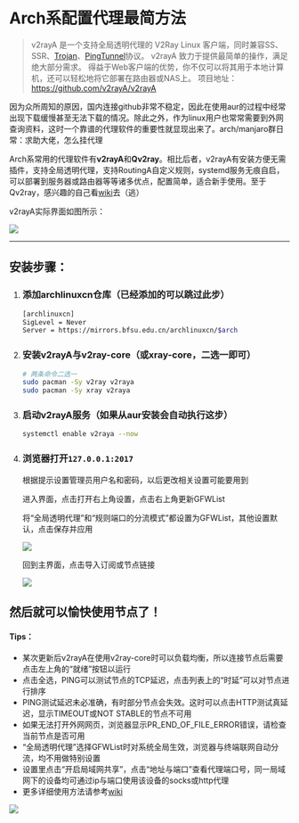 # Arch系配置代理最简方法

> v2rayA 是一个支持全局透明代理的 V2Ray Linux 客户端，同时兼容SS、SSR、[Trojan](https://github.com/trojan-gfw/trojan)、[PingTunnel](https://github.com/esrrhs/pingtunnel)协议。 
> v2rayA 致力于提供最简单的操作，满足绝大部分需求。
> 得益于Web客户端的优势，你不仅可以将其用于本地计算机，还可以轻松地将它部署在路由器或NAS上。
> 项目地址：https://github.com/v2rayA/v2rayA

因为众所周知的原因，国内连接github非常不稳定，因此在使用aur的过程中经常出现下载缓慢甚至无法下载的情况。除此之外，作为linux用户也常常需要到外网查询资料，这时一个靠谱的代理软件的重要性就显现出来了。arch/manjaro群日常：求助大佬，怎么挂代理

Arch系常用的代理软件有**v2rayA**和**Qv2ray**。相比后者，v2rayA有安装方便无需插件，支持全局透明代理，支持RoutingA自定义规则，systemd服务无痕自启，可以部署到服务器或路由器等等诸多优点，配置简单，适合新手使用。至于Qv2ray，感兴趣的自己看[wiki](https://qv2ray.net/lang/zh/)去（逃）

v2rayA实际界面如图所示：

![](https://ayatale.coding.net/p/picbed/d/file/git/raw/master/14f43276d4a275f1f9378b2167e5c5cbe5e68cee4cbfa88310bea9114ead784e.png)  


****

## 安装步骤：

1. ### 添加archlinuxcn仓库（已经添加的可以跳过此步）

   ```bash
   [archlinuxcn]
   SigLevel = Never
   Server = https://mirrors.bfsu.edu.cn/archlinuxcn/$arch
   ```

2. ### 安装v2rayA与v2ray-core（或xray-core，二选一即可）

   ```bash
   # 两条命令二选一
   sudo pacman -Sy v2ray v2raya
   sudo pacman -Sy xray v2raya
   ```

3. ### 启动v2rayA服务（如果从aur安装会自动执行这步）

   ```bash
   systemctl enable v2raya --now
   ```

4. ### 浏览器打开```127.0.0.1:2017```

   根据提示设置管理员用户名和密码，以后更改相关设置可能要用到

   进入界面，点击打开右上角设置，点击右上角更新GFWList

   将“全局透明代理”和“规则端口的分流模式”都设置为GFWList，其他设置默认，点击保存并应用

   

   ![](https://gitee.com/brx86/picpool/raw/master/2021/04/30/47afd5970428841055b5f3aa22f15771.png)

   回到主界面，点击导入订阅或节点链接

   ![](https://gitee.com/brx86/picpool/raw/master/2021/04/30/2c3dd3d9df50c80d40d6c0a926d6487f.png)

## 然后就可以愉快使用节点了！

#### Tips：

- 某次更新后v2rayA在使用v2ray-core时可以负载均衡，所以连接节点后需要点击左上角的“就绪”按钮以运行
- 点击全选，PING可以测试节点的TCP延迟，点击列表上的“时延”可以对节点进行排序
- PING测试延迟未必准确，有时部分节点会失效。这时可以点击HTTP测试真延迟，显示TIMEOUT或NOT STABLE的节点不可用
- 如果无法打开外网网页，浏览器显示PR_END_OF_FILE_ERROR错误，请检查当前节点是否可用
- “全局透明代理”选择GFWList时对系统全局生效，浏览器与终端联网自动分流，均不用做特别设置
- 设置里点击“开启局域网共享”，点击“地址与端口”查看代理端口号，同一局域网下的设备均可通过ip与端口使用该设备的socks或http代理
- 更多详细使用方法请参考[wiki](https://github.com/v2rayA/v2rayA/wiki/Home_zh)

![](https://ayatale.coding.net/p/picbed/d/file/git/raw/master/14f43276d4a275f1f9378b2167e5c5cbe5e68cee4cbfa88310bea9114ead784e.png)  